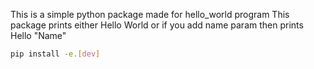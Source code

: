 This is a simple python package made for hello_world program
This package prints either Hello World or if you add name param then
prints Hello "Name"
```bash
pip install -e.[dev]
```

